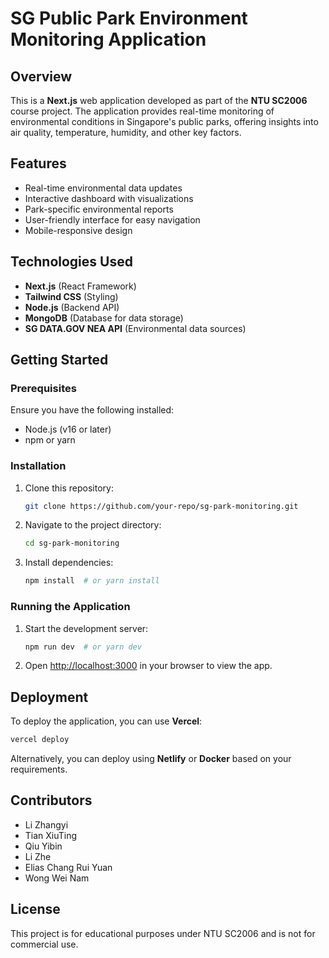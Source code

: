 <!-- @format -->

# SG Public Park Environment Monitoring Application

## Overview

This is a **Next.js** web application developed as part of the **NTU SC2006** course project. The application provides real-time monitoring of environmental conditions in Singapore's public parks, offering insights into air quality, temperature, humidity, and other key factors.

## Features

- Real-time environmental data updates
- Interactive dashboard with visualizations
- Park-specific environmental reports
- User-friendly interface for easy navigation
- Mobile-responsive design

## Technologies Used

- **Next.js** (React Framework)
- **Tailwind CSS** (Styling)
- **Node.js** (Backend API)
- **MongoDB** (Database for data storage)
- **SG DATA.GOV NEA API** (Environmental data sources)

## Getting Started

### Prerequisites

Ensure you have the following installed:

- Node.js (v16 or later)
- npm or yarn

### Installation

1. Clone this repository:
   ```bash
   git clone https://github.com/your-repo/sg-park-monitoring.git
   ```
2. Navigate to the project directory:
   ```bash
   cd sg-park-monitoring
   ```
3. Install dependencies:
   ```bash
   npm install  # or yarn install
   ```

### Running the Application

1. Start the development server:
   ```bash
   npm run dev  # or yarn dev
   ```
2. Open [http://localhost:3000](http://localhost:3000) in your browser to view the app.

## Deployment

To deploy the application, you can use **Vercel**:

```bash
vercel deploy
```

Alternatively, you can deploy using **Netlify** or **Docker** based on your requirements.

## Contributors

- Li Zhangyi
- Tian XiuTing
- Qiu Yibin
- Li Zhe
- Elias Chang Rui Yuan
- Wong Wei Nam

## License

This project is for educational purposes under NTU SC2006 and is not for commercial use.
